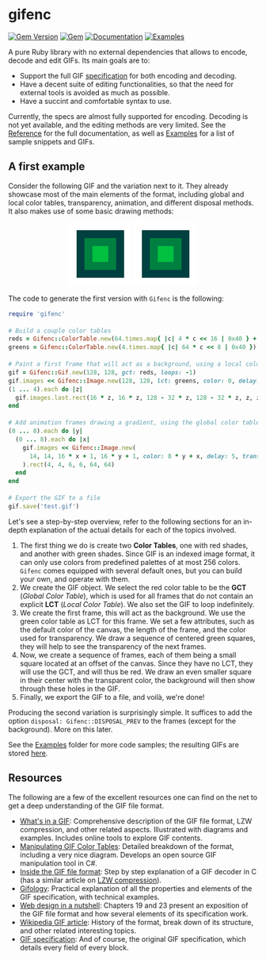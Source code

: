 # gifenc

[![Gem Version](https://img.shields.io/gem/v/gifenc.svg)](https://rubygems.org/gems/gifenc)
[![Gem](https://img.shields.io/gem/dt/gifenc.svg)](https://rubygems.org/gems/gifenc)
[![Documentation](https://img.shields.io/badge/docs-grey.svg)](https://www.rubydoc.info/gems/gifenc)
[![Examples](https://img.shields.io/badge/examples-grey.svg)](https://github.com/edelkas/gifenc/tree/master/examples)

A pure Ruby library with no external dependencies that allows to encode, decode and edit GIFs. Its main goals are to:

* Support the full GIF [specification](https://www.w3.org/Graphics/GIF/spec-gif89a.txt) for both encoding and decoding.
* Have a decent suite of editing functionalities, so that the need for external tools is avoided as much as possible.
* Have a succint and comfortable syntax to use.

Currently, the specs are almost fully supported for encoding. Decoding is not yet available, and the editing methods are very limited. See the [Reference](https://www.rubydoc.info/gems/gifenc) for the full documentation, as well as [Examples](https://github.com/edelkas/gifenc/tree/master/examples) for a list of sample snippets and GIFs.

## A first example

Consider the following GIF and the variation next to it. They already showcase most of the main elements of the format, including global and local color tables, transparency, animation, and different disposal methods. It also makes use of some basic drawing methods:

<p align="center">
<img src="https://github.com/edelkas/gifenc/raw/master/res/first_a.gif">
<img src="https://github.com/edelkas/gifenc/raw/master/res/first_b.gif">
</p>

The code to generate the first version with `Gifenc` is the following:

```ruby
require 'gifenc'

# Build a couple color tables
reds = Gifenc::ColorTable.new(64.times.map{ |c| 4 * c << 16 | 0x40 } + [0])
greens = Gifenc::ColorTable.new(4.times.map{ |c| 64 * c << 8 | 0x40 })

# Paint a first frame that will act as a background, using a local color table
gif = Gifenc::Gif.new(128, 128, gct: reds, loops: -1)
gif.images << Gifenc::Image.new(128, 128, lct: greens, color: 0, delay: 2, trans_color: 0)
(1 ... 4).each do |z|
  gif.images.last.rect(16 * z, 16 * z, 128 - 32 * z, 128 - 32 * z, z, z)
end

# Add animation frames drawing a gradient, using the global color table
(0 ... 8).each do |y|
  (0 ... 8).each do |x|
    gif.images << Gifenc::Image.new(
      14, 14, 16 * x + 1, 16 * y + 1, color: 8 * y + x, delay: 5, trans_color: 64
    ).rect(4, 4, 6, 6, 64, 64)
  end
end

# Export the GIF to a file
gif.save('test.gif')
```

Let's see a step-by-step overview, refer to the following sections for an in-depth explanation of the actual details for each of the topics involved.
1. The first thing we do is create two **Color Tables**, one with red shades, and another with green shades. Since GIF is an indexed image format, it can only use colors from predefined palettes of at most 256 colors. `Gifenc` comes equipped with several default ones, but you can build your own, and operate with them.
2. We create the GIF object. We select the red color table to be the **GCT** (_Global Color Table_), which is used for all frames that do not contain an explicit **LCT** (_Local Color Table_). We also set the GIF to loop indefinitely.
3. We create the first frame, this will act as the background. We use the green color table as LCT for this frame. We set a few attributes, such as the default color of the canvas, the length of the frame, and the color used for transparency. We draw a sequence of centered green squares, they will help to see the transparency of the next frames.
4. Now, we create a sequence of frames, each of them being a small square located at an offset of the canvas. Since they have no LCT, they will use the GCT, and will thus be red. We draw an even smaller square in their center with the transparent color, the background will then show through these holes in the GIF.
5. Finally, we export the GIF to a file, and voilà, we're done!

Producing the second variation is surprisingly simple. It suffices to add the option `disposal: Gifenc::DISPOSAL_PREV` to the frames (except for the background). More on this later.

See the [Examples](https://github.com/edelkas/gifenc/tree/master/examples) folder for more code samples; the resulting GIFs are stored [here](https://github.com/edelkas/gifenc/tree/master/res).

## Resources

The following are a few of the excellent resources one can find on the net to get a deep understanding of the GIF file format.
- [What's in a GIF](http://www.matthewflickinger.com/lab/whatsinagif/): Comprehensive description of the GIF file format, LZW compression, and other related aspects. Illustrated with diagrams and examples. Includes online tools to explore GIF contents.
- [Manipulating GIF Color Tables](https://www.codeproject.com/Articles/1042433/Manipulating-GIF-Color-Tables): Detailed breakdown of the format, including a very nice diagram. Develops an open source GIF manipulation tool in C#.
- [Inside the GIF file format](https://web.archive.org/web/20230315204422/https://commandlinefanatic.com/cgi-bin/showarticle.cgi?article=art011): Step by step explanation of a GIF decoder in C (has a similar article on [LZW compression](https://web.archive.org/web/20230315204422/http://commandlinefanatic.com/cgi-bin/showarticle.cgi?article=art010)).
- [Gifology](http://www.theimage.com/animation/toc/toc.html): Practical explanation of all the properties and elements of the GIF specification, with technical examples.
- [Web design in a nutshell](https://docstore.mik.ua/orelly/web2/wdesign/ch19_01.htm): Chapters 19 and 23 present an exposition of the GIF file format and how several elements of its specification work.
- [Wikipedia GIF article](https://en.wikipedia.org/wiki/GIF): History of the format, break down of its structure, and other related interesting topics.
- [GIF specification](https://www.w3.org/Graphics/GIF/spec-gif89a.txt): And of course, the original GIF specification, which details every field of every block.